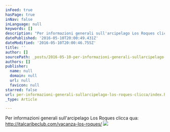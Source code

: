 ```yaml
---
inFeed: true
hasPage: true
inNav: false
inLanguage: null
keywords: []
description: "Per informazioni generali sull'arcipelago Los Roques clicca qua: http://italcaribeclub.com/vacanza-los-roques/"
datePublished: '2016-05-10T20:00:49.431Z'
dateModified: '2016-05-10T20:00:46.755Z'
title: ''
author: []
sourcePath: _posts/2016-05-10-per-informazioni-generali-sullarcipelago-los-roques-clicca.md
authors: []
publisher:
  name: null
  domain: null
  url: null
  favicon: null
starred: false
url: per-informazioni-generali-sullarcipelago-los-roques-clicca/index.html
_type: Article

---
```

Per informazioni generali sull'arcipelago Los Roques clicca qua: http://italcaribeclub.com/vacanza-los-roques/
![](https://the-grid-user-content.s3-us-west-2.amazonaws.com/42ecb2a2-9dcc-4bf7-b42c-29ef9447bc99.jpg)